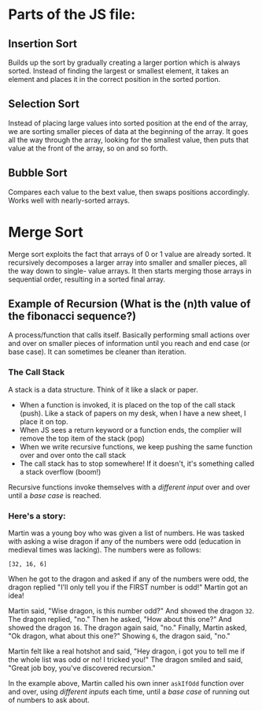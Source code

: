 # Parts of the JS file:

## Insertion Sort

Builds up the sort by gradually creating a larger portion which is always sorted. Instead of finding the largest or smallest element, it takes an element and places it in the correct position in the sorted portion.

## Selection Sort

Instead of placing large values into sorted position at the end of the array, we are sorting smaller pieces of data at the beginning of the array. It goes all the way through the array, looking for the smallest value, then puts that value at the front of the array, so on and so forth.

## Bubble Sort

Compares each value to the bext value, then swaps positions accordingly. Works well with nearly-sorted arrays.

# Merge Sort

Merge sort exploits the fact that arrays of 0 or 1 value are already sorted. It recursively decomposes a larger array into smaller and smaller pieces, all the way down to single- value arrays. It then starts merging those arrays in sequential order, resulting in a sorted final array.

## Example of Recursion (What is the (n)th value of the fibonacci sequence?)

A process/function that calls itself. Basically performing small actions over and over on smaller pieces of information until you reach and end case (or base case). It can sometimes be cleaner than iteration.

### The Call Stack

A stack is a data structure. Think of it like a slack or paper. 
- When a function is invoked, it is placed on the top of the call stack (push). Like a stack of papers on my desk, when I have a new sheet, I place it on top.
- When JS sees a return keyword or a function ends, the complier will remove the top item of the stack (pop)
- When we write recursive functions, we keep pushing the same function over and over onto the call stack
- The call stack has to stop somewhere! If it doesn't, it's something called a stack overflow (boom!)

Recursive functions invoke themselves with a _different input_ over and over until a _base case_ is reached.

### Here's a story:

Martin was a young boy who was given a list of numbers. He was tasked with asking a wise dragon if any of the numbers were odd (education in medieval times was lacking). The numbers were as follows:

`[32, 16, 6]`

When he got to the dragon and asked if any of the numbers were odd, the dragon replied "I'll only tell you if the FIRST number is odd!" Martin got an idea! 

Martin said, "Wise dragon, is this number odd?" And showed the dragon `32`. The dragon replied, "no."
Then he asked, "How about this one?" And showed the dragon `16`. The dragon again said, "no."
Finally, Martin asked, "Ok dragon, what about this one?" Showing `6`, the dragon said, "no."

Martin felt like a real hotshot and said, "Hey dragon, i got you to tell me if the whole list was odd or no! I tricked you!" The dragon smiled and said, "Great job boy, you've discovered recursion."

In the example above, Martin called his own inner `askIfOdd` function over and over, using _different inputs_ each time, until a _base case_ of running out of numbers to ask about. 
